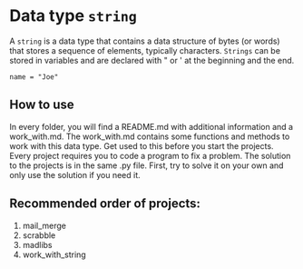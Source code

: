 # Data type `string`
A `string` is a data type that contains a data structure of bytes (or words) that stores a sequence of elements, typically characters.
`Strings` can be stored in variables and are declared with " or ' at the beginning and the end.
```
name = "Joe"
```
## How to use
In every folder, you will find a README.md with additional information and a work_with.md. The work_with.md contains some functions and methods to work with this data type. Get used to this before you start the projects. Every project requires you to code a program to fix a problem. The solution to the projects is in the same .py file. First, try to solve it on your own and only use the solution if you need it.
## Recommended order of projects:
1. mail_merge
2. scrabble
3. madlibs
4. work_with_string
